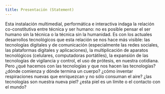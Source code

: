 ```yaml
---
title: Presentación (Statement)
---
```


Esta instalación multimedial, performática e interactiva indaga la relación co-constitutiva entre técnica y ser humano: no es posible pensar el ser humano sin la técnica o la técnica sin la humanidad. Es con los actuales desarrollos tecnológicos que esta relación se nos hace más visible: las tecnologías digitales y de comunicación (especialmente las redes sociales, las plataformas digitales y aplicaciones), la multiplicación de aparatos tecnológicos      (celulares, computadoras portátiles), la expansión de las tecnologías de vigilancia y control, el uso de prótesis, en nuestra cotidiana. Pero ¿qué hacemos con las tecnologías y que nos hacen las tecnologías? ¿dónde comienza y dónde termina un cuerpo? ¿cómo inventar respiraciones nuevas que enriquezcan y no sólo consuman el aire? ¿las tecnologías son nuestra nueva piel? ¿esta piel es un límite o el contacto con el mundo?
